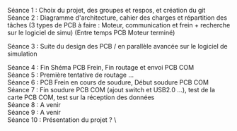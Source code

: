 Séance 1 : Choix du projet, des groupes et respos, et création du git \
Séance 2 : Diagramme d'architecture, cahier des charges et répartition des tâches (3 types de PCB à faire : Moteur, communication et frein + recherche sur le logiciel de simu)
(Entre temps PCB Moteur terminé)

Séance 3 : Suite du design des PCB / en parallèle avancée sur le logiciel de simulation 


Séance 4 : Fin Shéma PCB Frein, Fin routage et envoi PCB COM \
Séance 5 : Première tentative de routage ... \
Séance 6 : PCB Frein en cours de soudure, Début soudure PCB COM \
Séance 7 : Fin soudure PCB COM (ajout switch et USB2.0 ...), test de la carte PCB COM, test sur la réception des données \
Séance 8 : A venir \
Séance 9 : A venir \
Séance 10 : Présentation du projet ?  \
